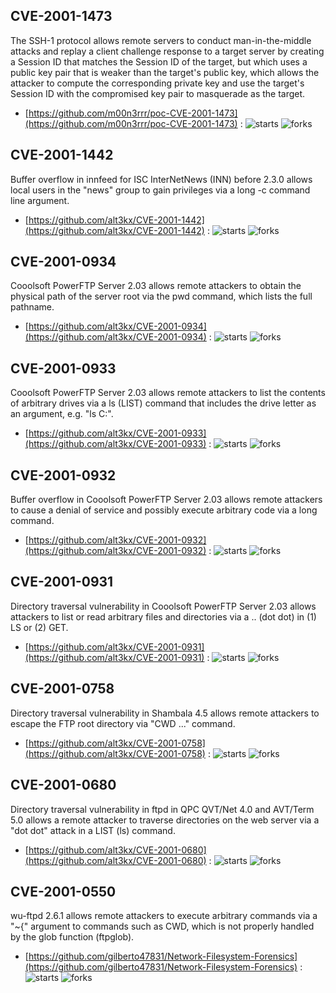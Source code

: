## CVE-2001-1473
 The SSH-1 protocol allows remote servers to conduct man-in-the-middle attacks and replay a client challenge response to a target server by creating a Session ID that matches the Session ID of the target, but which uses a public key pair that is weaker than the target's public key, which allows the attacker to compute the corresponding private key and use the target's Session ID with the compromised key pair to masquerade as the target.



- [https://github.com/m00n3rrr/poc-CVE-2001-1473](https://github.com/m00n3rrr/poc-CVE-2001-1473) :  ![starts](https://img.shields.io/github/stars/m00n3rrr/poc-CVE-2001-1473.svg) ![forks](https://img.shields.io/github/forks/m00n3rrr/poc-CVE-2001-1473.svg)

## CVE-2001-1442
 Buffer overflow in innfeed for ISC InterNetNews (INN) before 2.3.0 allows local users in the &quot;news&quot; group to gain privileges via a long -c command line argument.



- [https://github.com/alt3kx/CVE-2001-1442](https://github.com/alt3kx/CVE-2001-1442) :  ![starts](https://img.shields.io/github/stars/alt3kx/CVE-2001-1442.svg) ![forks](https://img.shields.io/github/forks/alt3kx/CVE-2001-1442.svg)

## CVE-2001-0934
 Cooolsoft PowerFTP Server 2.03 allows remote attackers to obtain the physical path of the server root via the pwd command, which lists the full pathname.



- [https://github.com/alt3kx/CVE-2001-0934](https://github.com/alt3kx/CVE-2001-0934) :  ![starts](https://img.shields.io/github/stars/alt3kx/CVE-2001-0934.svg) ![forks](https://img.shields.io/github/forks/alt3kx/CVE-2001-0934.svg)

## CVE-2001-0933
 Cooolsoft PowerFTP Server 2.03 allows remote attackers to list the contents of arbitrary drives via a ls (LIST) command that includes the drive letter as an argument, e.g. &quot;ls C:&quot;.



- [https://github.com/alt3kx/CVE-2001-0933](https://github.com/alt3kx/CVE-2001-0933) :  ![starts](https://img.shields.io/github/stars/alt3kx/CVE-2001-0933.svg) ![forks](https://img.shields.io/github/forks/alt3kx/CVE-2001-0933.svg)

## CVE-2001-0932
 Buffer overflow in Cooolsoft PowerFTP Server 2.03 allows remote attackers to cause a denial of service and possibly execute arbitrary code via a long command.



- [https://github.com/alt3kx/CVE-2001-0932](https://github.com/alt3kx/CVE-2001-0932) :  ![starts](https://img.shields.io/github/stars/alt3kx/CVE-2001-0932.svg) ![forks](https://img.shields.io/github/forks/alt3kx/CVE-2001-0932.svg)

## CVE-2001-0931
 Directory traversal vulnerability in Cooolsoft PowerFTP Server 2.03 allows attackers to list or read arbitrary files and directories via a .. (dot dot) in (1) LS or (2) GET.



- [https://github.com/alt3kx/CVE-2001-0931](https://github.com/alt3kx/CVE-2001-0931) :  ![starts](https://img.shields.io/github/stars/alt3kx/CVE-2001-0931.svg) ![forks](https://img.shields.io/github/forks/alt3kx/CVE-2001-0931.svg)

## CVE-2001-0758
 Directory traversal vulnerability in Shambala 4.5 allows remote attackers to escape the FTP root directory via &quot;CWD ...&quot;  command.



- [https://github.com/alt3kx/CVE-2001-0758](https://github.com/alt3kx/CVE-2001-0758) :  ![starts](https://img.shields.io/github/stars/alt3kx/CVE-2001-0758.svg) ![forks](https://img.shields.io/github/forks/alt3kx/CVE-2001-0758.svg)

## CVE-2001-0680
 Directory traversal vulnerability in ftpd in QPC QVT/Net 4.0 and AVT/Term 5.0 allows a remote attacker to traverse directories on the web server via a &quot;dot dot&quot; attack in a LIST (ls) command.



- [https://github.com/alt3kx/CVE-2001-0680](https://github.com/alt3kx/CVE-2001-0680) :  ![starts](https://img.shields.io/github/stars/alt3kx/CVE-2001-0680.svg) ![forks](https://img.shields.io/github/forks/alt3kx/CVE-2001-0680.svg)

## CVE-2001-0550
 wu-ftpd 2.6.1 allows remote attackers to execute arbitrary commands via a &quot;~{&quot; argument to commands such as CWD, which is not properly handled by the glob function (ftpglob).



- [https://github.com/gilberto47831/Network-Filesystem-Forensics](https://github.com/gilberto47831/Network-Filesystem-Forensics) :  ![starts](https://img.shields.io/github/stars/gilberto47831/Network-Filesystem-Forensics.svg) ![forks](https://img.shields.io/github/forks/gilberto47831/Network-Filesystem-Forensics.svg)
